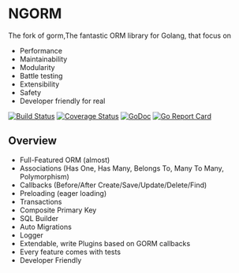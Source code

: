 # NGORM

 The fork of gorm,The fantastic ORM library for Golang, that focus on

* Performance
* Maintainability
* Modularity
* Battle testing
* Extensibility
* Safety
* Developer friendly for real

[![Build Status](https://travis-ci.org/gernest/ngorm.svg?branch=master)](https://travis-ci.org/gernest/ngorm) [![Coverage Status](https://coveralls.io/repos/github/gernest/ngorm/badge.svg?branch=master)](https://coveralls.io/github/gernest/ngorm?branch=master) [![GoDoc](https://godoc.org/github.com/gernest/ngorm?status.svg)](https://godoc.org/github.com/gernest/ngorm) [![Go Report Card](https://goreportcard.com/badge/github.com/gernest/ngorm)](https://goreportcard.com/report/github.com/gernest/ngorm)

## Overview

* Full-Featured ORM (almost)
* Associations (Has One, Has Many, Belongs To, Many To Many, Polymorphism)
* Callbacks (Before/After Create/Save/Update/Delete/Find)
* Preloading (eager loading)
* Transactions
* Composite Primary Key
* SQL Builder
* Auto Migrations
* Logger
* Extendable, write Plugins based on GORM callbacks
* Every feature comes with tests
* Developer Friendly

